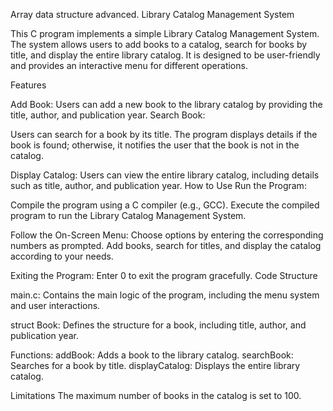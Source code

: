 Array data structure advanced.
Library Catalog Management System


This C program implements a simple Library Catalog Management System. The system allows users to add books to a catalog, search for books by title, and display the entire library catalog. It is designed to be user-friendly and provides an interactive menu for different operations.

Features

Add Book:
Users can add a new book to the library catalog by providing the title, author, and publication year.
Search Book:

Users can search for a book by its title. The program displays details if the book is found; otherwise, it notifies the user that the book is not in the catalog.

Display Catalog:
Users can view the entire library catalog, including details such as title, author, and publication year.
How to Use
Run the Program:

Compile the program using a C compiler (e.g., GCC).
Execute the compiled program to run the Library Catalog Management System.

Follow the On-Screen Menu:
Choose options by entering the corresponding numbers as prompted.
Add books, search for titles, and display the catalog according to your needs.

Exiting the Program:
Enter 0 to exit the program gracefully.
Code Structure

main.c:
Contains the main logic of the program, including the menu system and user interactions.

struct Book:
Defines the structure for a book, including title, author, and publication year.

Functions:
addBook: Adds a book to the library catalog.
searchBook: Searches for a book by title.
displayCatalog: Displays the entire library catalog.

Limitations
The maximum number of books in the catalog is set to 100.